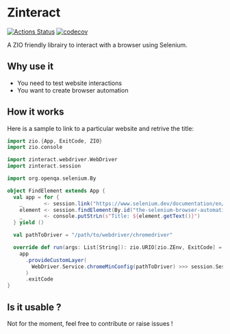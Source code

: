 # Zinteract

[![Actions Status](https://github.com/dylandoamaral/zinteract/workflows/Scala%20CI/badge.svg)](https://github.com/dylandoamaral/zinteract/actions)
[![codecov](https://codecov.io/gh/dylandoamaral/zinteract/branch/master/graph/badge.svg)](https://codecov.io/gh/dylandoamaral/zinteract)

A ZIO friendly librairy to interact with a browser using Selenium.

## Why use it

- You need to test website interactions
- You want to create browser automation

## How it works

Here is a sample to link to a particular website and retrive the title:

```scala
import zio.{App, ExitCode, ZIO}
import zio.console

import zinteract.webdriver.WebDriver
import zinteract.session

import org.openqa.selenium.By

object FindElement extends App {
  val app = for {
    _       <- session.link("https://www.selenium.dev/documentation/en/")
    element <- session.findElement(By.id("the-selenium-browser-automation-project"))
    _       <- console.putStrLn(s"Title: ${element.getText()}")
  } yield ()

  val pathToDriver = "/path/to/webdriver/chromedriver"

  override def run(args: List[String]): zio.URIO[zio.ZEnv, ExitCode] =
    app
      .provideCustomLayer(
        WebDriver.Service.chromeMinConfig(pathToDriver) >>> session.Session.Service.live
      )
      .exitCode
}
```

## Is it usable ?

Not for the moment, feel free to contribute or raise issues !
